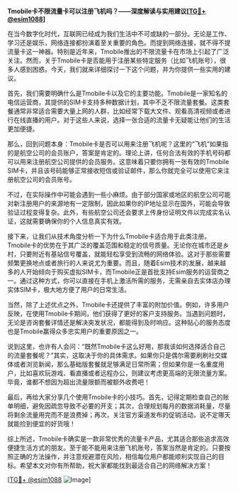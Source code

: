 **Tmobile卡不限流量卡可以注册飞机吗？——深度解读与实用建议[[TG💪+ @esim1088](https://t.me/s/esim1088)]**

在当今数字化时代，互联网已经成为我们生活中不可或缺的一部分。无论是工作、学习还是娱乐，网络连接都扮演着至关重要的角色。而提到网络连接，就不得不提流量卡这一神器。特别是近年来，Tmobile推出的不限流量卡在市场上引起了广泛关注。然而，关于Tmobile卡是否能用于注册某些特定服务（比如飞机账号），很多人感到困惑。今天，我们就来详细探讨一下这个问题，并为你提供一些实用的建议。

首先，我们需要明确什么是Tmobile卡以及它的主要功能。Tmobile是一家知名的电信运营商，其提供的SIM卡支持多种数据计划，其中不乏不限流量套餐。这类套餐通常非常适合需要大量上网的人群，比如经常下载大文件、观看高清视频或者进行在线直播的用户。对于这些人来说，选择一张合适的流量卡无疑能让他们的生活更加便捷。

那么，回到问题本身：Tmobile卡是否可以用来注册飞机呢？这里的“飞机”如果指的是航空公司的会员账户，答案是肯定的。理论上讲，任何合法有效的手机号码都可以用来注册航空公司提供的会员服务。这意味着只要你拥有一张有效的Tmobile SIM卡，并且该号码能够正常接收短信或验证邮件，那么你就完全可以使用它来注册航空公司的会员账号。

不过，在实际操作中可能会遇到一些小麻烦。由于部分国家或地区的航空公司可能对新注册用户的来源地有一定限制，因此如果你的IP地址显示在国外，可能会导致验证过程变得复杂。此外，有些航空公司还会要求上传身份证明文件以完成实名认证，这就需要确保你的个人信息真实有效。

接下来，让我们从技术角度分析一下为什么Tmobile卡适合用于此类注册。Tmobile卡的优势在于其广泛的覆盖范围和稳定的信号质量。无论你在城市还是乡村，只要附近有基站信号覆盖，就能轻松享受到流畅的网络体验。这对于那些需要频繁更换地点或者旅行的人来说尤为重要。而且，随着Esim技术的发展，越来越多的人开始倾向于购买虚拟SIM卡，而Tmobile正是首批支持Esim服务的运营商之一。通过这种方式，你可以直接在手机上激活所需的服务，无需亲自去实体店办理实体SIM卡，极大地方便了用户的日常生活。

当然，除了上述优点之外，Tmobile卡还提供了丰富的附加价值。例如，许多用户反映，在使用Tmobile卡期间，他们获得了更好的客户支持服务。当遇到问题时，无论是咨询套餐详情还是解决突发状况，都能得到及时响应。这种贴心的服务态度也是Tmobile赢得众多忠实用户的重要原因之一。

说到这里，也许有人会问：“既然Tmobile卡这么好用，那我该如何选择适合自己的流量套餐呢？”其实，这取决于你的具体需求。如果你只是偶尔需要刷刷社交媒体或者浏览新闻，那么基础版套餐就足够满足日常所需；但如果你是一名重度用户，比如喜欢玩游戏、看直播或者远程办公，则建议考虑更高端的无限流量方案。毕竟，谁都不想因为超出流量限额而被额外收费吧！

最后，再给大家分享几个使用Tmobile卡的小技巧。首先，记得定期检查自己的账单明细，避免因疏忽导致不必要的开支；其次，合理规划每月的数据消耗量，尽量将剩余流量用完而不是浪费掉；再次，关注官方渠道发布的促销活动，说不定哪天就能捡到便宜的好货哦！

综上所述，Tmobile卡确实是一款非常优秀的流量卡产品，尤其适合那些追求高效便捷生活方式的朋友。至于能不能用来注册飞机账号，答案当然是肯定的。只要按照正确的方法操作，并注意规避潜在风险，相信每位用户都能顺利实现自己的目标。希望本文对你有所帮助，祝大家都能找到最适合自己的网络解决方案！

[[TG💪+ @esim1088](https://t.me/s/esim1088) ![Image](https://i.postimg.cc/4NQfJmqS/Snipaste-2025-05-13-00-14-12.png)]